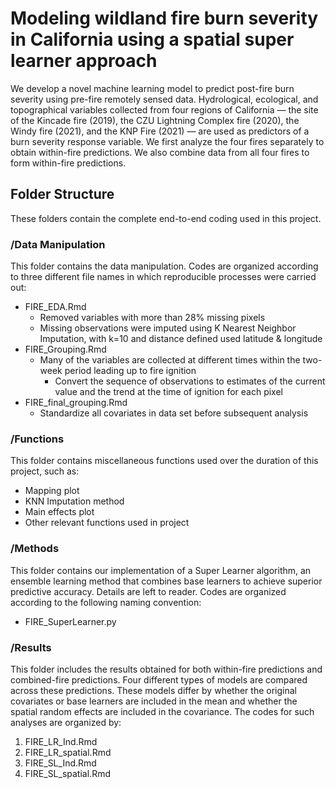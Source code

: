 # Modeling wildland fire burn severity in California using a spatial super learner approach

We develop a novel machine learning model to predict post-fire burn severity using pre-fire remotely sensed data. Hydrological, ecological, and topographical variables collected from four regions of California — the site of the Kincade fire (2019), the CZU Lightning Complex fire (2020), the Windy fire (2021), and the KNP Fire (2021) — are used as predictors of a burn severity response variable. We first analyze the four fires separately to obtain within-fire predictions. We also combine data from all four fires to form within-fire predictions. 

## Folder Structure

These folders contain the complete end-to-end coding used in this project.  

### /Data Manipulation
This folder contains the data manipulation. Codes are organized according to three different file names in which reproducible processes were carried out: 

- FIRE_EDA.Rmd
     - Removed variables with more than 28% missing pixels
     - Missing observations were imputed using K Nearest Neighbor Imputation, with k=10 and distance defined used latitude & longitude
- FIRE_Grouping.Rmd
     - Many of the variables are collected at different times within the two-week period leading up to fire ignition
          - Convert the sequence of observations to estimates of the current value and the trend at the time of ignition for each pixel 
- FIRE_final_grouping.Rmd
     - Standardize all covariates in data set before subsequent analysis 

### /Functions
This folder contains miscellaneous functions used over the duration of this project, such as:

- Mapping plot
- KNN Imputation method
- Main effects plot
- Other relevant functions used in project

### /Methods
This folder contains our implementation of a Super Learner algorithm, an ensemble learning method that combines base learners to achieve superior predictive accuracy. Details are left to reader. Codes are organized according to the following naming convention: 

- FIRE_SuperLearner.py 

### /Results
This folder includes the results obtained for both within-fire predictions and combined-fire predictions. Four different types of models are compared across these predictions. These models differ by whether the original covariates or base learners are included in the mean and whether the spatial random effects are included in the covariance. The codes for such analyses are organized by: 

1. FIRE_LR_Ind.Rmd
2. FIRE_LR_spatial.Rmd
3. FIRE_SL_Ind.Rmd
4. FIRE_SL_spatial.Rmd

